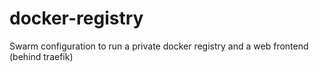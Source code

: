 # docker-registry
Swarm configuration to run a private docker registry and a web frontend (behind traefik)
